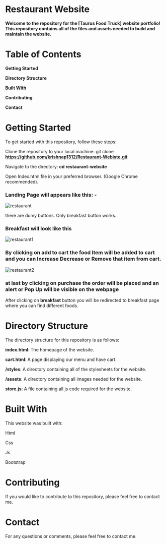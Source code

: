 # Restaurant Website
**Welcome to the repository for the [Taurus Food Truck] website portfolio! This repository contains all of the files and assets needed to build and maintain the website.**

# Table of Contents

**Getting Started**

**Directory Structure**

**Built With**

**Contributing**

**Contact**

# Getting Started
To get started with this repository, follow these steps:

Clone the repository to your local machine: git clone **https://github.com/krishnap1312/Restaurant-Webiste.git**

Navigate to the directory: **cd restaurant-website**

Open Index.html file in your preferred browser. (Google Chrome recommended).

### Landing Page will appears like this: -
![restaurant](https://user-images.githubusercontent.com/113228728/211052811-e8967e00-c9bc-4405-a093-f655f057990c.png)


there are dumy buttons. Only breakfast button works.

### Breakfast will look like this 
![restaurant1](https://user-images.githubusercontent.com/113228728/211053274-7dde59f9-eb09-46e7-8c43-99e68efc0124.png)


### By clicking on add to cart the food Item will be added to cart and you can Increase Decrease or Remove that item from cart.
![restaurant2](https://user-images.githubusercontent.com/113228728/211053667-44a90af1-86a0-422e-8aa2-c9f6b7ca4100.png)

### at last by clicking on purchase the order will be placed and an alert or Pop Up will be visible on the webpage


After clicking on **breakfast** button you will be redirected to breakfast page where you can find different foods.


# Directory Structure
The directory structure for this repository is as follows:

**index.html**: The homepage of the website.

**cart.html**: A page displaying our menu and have cart.

**/styles**: A directory containing all of the stylesheets for the website.

**/assets**: A directory containing all images needed for the website.

**store.js**: A file containing all js code required for the website.

# Built With
This website was built with:

Html 

Css

Js

Bootstrap

# Contributing
If you would like to contribute to this repository, please feel free to contact me.


# Contact
For any questions or comments, please feel free to contact me.



